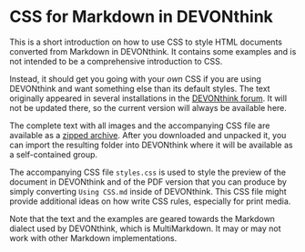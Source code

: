 # CSS for Markdown in DEVONthink

This is a short introduction on how to use CSS to style HTML documents converted
from Markdown in DEVONthink. It contains some examples and is not intended to be
a comprehensive introduction to CSS. 

Instead, it should get you going with your _own_ CSS if you are using DEVONthink
and want something else than its default styles. The text originally appeared in
several installations in the [DEVONthink
forum](https://discourse.devontechnologies.com/). It will not be updated there,
so the current version will always be available here.

The complete text with all images and the accompanying CSS file are available as
a [zipped
archive](https://github.com/chrillek/CSS-for-Markdown/raw/master/Using%20CSS.zip).
After you downloaded and unpacked it, you can import the resulting folder into
DEVONthink where it will be available as a self-contained group. 

The accompanying CSS file `styles.css` is used to style the preview of the document in
DEVONthink and of the PDF version that you can produce by simply converting
`Using CSS.md` inside of DEVONthink. This CSS file might provide additional
ideas on how write CSS rules, especially for print media. 

Note that the text and the examples are geared towards the Markdown dialect used
by DEVONthink, which is MultiMarkdown. It may or may not work with other
Markdown implementations. 